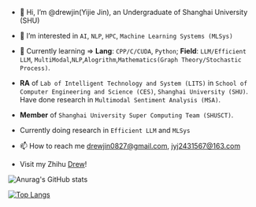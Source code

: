 - 👋 Hi, I’m @drewjin(Yijie Jin), an Undergraduate of Shanghai University (SHU)
- 👀 I’m interested in `AI`, `NLP`, `HPC`, `Machine Learning Systems (MLSys)`
- 🌱 Currently learning => **Lang**: `CPP/C/CUDA`, `Python`; **Field**: `LLM/Efficient LLM`, `MultiModal`,`NLP`,`Alogrithm`,`Mathematics(Graph Theory/Stochastic Process)`.
- **RA** of `Lab of Intelligent Technology and System (LITS)` in `School of Computer Engineering and Science (CES)`, `Shanghai University (SHU)`. Have done research in `Multimodal Sentiment Analysis (MSA)`.

- **Member** of `Shanghai University Super Computing Team (SHUSCT)`.
- Currently doing research in `Efficient LLM` and `MLSys`
- 📫 How to reach me drewjin0827@gmail.com, jyj2431567@163.com
- Visit my Zhihu [Drew](https://www.zhihu.com/people/drew-44-8)!

![Anurag's GitHub stats](https://github-readme-stats.vercel.app/api?username=drewjin&count_private=true&theme=dracula&show_icons=true)

[![Top Langs](https://github-readme-stats.vercel.app/api/top-langs/?username=drewjin&theme=dracula&hide=javascript,html,ipynb)](https://github.com/anuraghazra/github-readme-stats)

<!---
Jinyijiedrew/Jinyijiedrew is a ✨ special ✨ repository because its `README.md` (this file) appears on your GitHub profile.
You can click the Preview link to take a look at your changes.
--->

